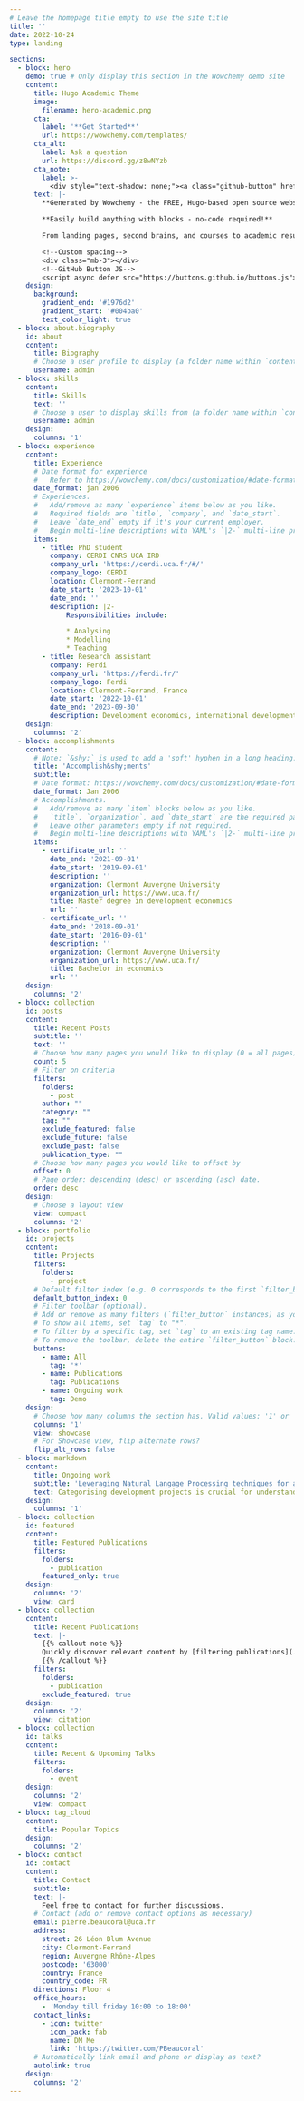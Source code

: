 ```yaml
---
# Leave the homepage title empty to use the site title
title: ''
date: 2022-10-24
type: landing

sections:
  - block: hero
    demo: true # Only display this section in the Wowchemy demo site
    content:
      title: Hugo Academic Theme
      image:
        filename: hero-academic.png
      cta:
        label: '**Get Started**'
        url: https://wowchemy.com/templates/
      cta_alt:
        label: Ask a question
        url: https://discord.gg/z8wNYzb
      cta_note:
        label: >-
          <div style="text-shadow: none;"><a class="github-button" href="https://github.com/wowchemy/wowchemy-hugo-themes" data-icon="octicon-star" data-size="large" data-show-count="true" aria-label="Star">Star Wowchemy Website Builder</a></div><div style="text-shadow: none;"><a class="github-button" href="https://github.com/wowchemy/starter-hugo-academic" data-icon="octicon-star" data-size="large" data-show-count="true" aria-label="Star">Star the Academic template</a></div>
      text: |-
        **Generated by Wowchemy - the FREE, Hugo-based open source website builder trusted by 500,000+ sites.**

        **Easily build anything with blocks - no-code required!**

        From landing pages, second brains, and courses to academic resumés, conferences, and tech blogs.

        <!--Custom spacing-->
        <div class="mb-3"></div>
        <!--GitHub Button JS-->
        <script async defer src="https://buttons.github.io/buttons.js"></script>
    design:
      background:
        gradient_end: '#1976d2'
        gradient_start: '#004ba0'
        text_color_light: true
  - block: about.biography
    id: about
    content:
      title: Biography
      # Choose a user profile to display (a folder name within `content/authors/`)
      username: admin
  - block: skills
    content:
      title: Skills
      text: ''
      # Choose a user to display skills from (a folder name within `content/authors/`)
      username: admin
    design:
      columns: '1'
  - block: experience
    content:
      title: Experience
      # Date format for experience
      #   Refer to https://wowchemy.com/docs/customization/#date-format
      date_format: jan 2006
      # Experiences.
      #   Add/remove as many `experience` items below as you like.
      #   Required fields are `title`, `company`, and `date_start`.
      #   Leave `date_end` empty if it's your current employer.
      #   Begin multi-line descriptions with YAML's `|2-` multi-line prefix.
      items:
        - title: PhD student
          company: CERDI CNRS UCA IRD
          company_url: 'https://cerdi.uca.fr/#/'
          company_logo: CERDI
          location: Clermont-Ferrand
          date_start: '2023-10-01'
          date_end: ''
          description: |2-
              Responsibilities include:

              * Analysing
              * Modelling
              * Teaching
        - title: Research assistant
          company: Ferdi
          company_url: 'https://ferdi.fr/'
          company_logo: Ferdi
          location: Clermont-Ferrand, France
          date_start: '2022-10-01'
          date_end: '2023-09-30'
          description: Development economics, international development finance.
    design:
      columns: '2'
  - block: accomplishments
    content:
      # Note: `&shy;` is used to add a 'soft' hyphen in a long heading.
      title: 'Accomplish&shy;ments'
      subtitle:
      # Date format: https://wowchemy.com/docs/customization/#date-format
      date_format: Jan 2006
      # Accomplishments.
      #   Add/remove as many `item` blocks below as you like.
      #   `title`, `organization`, and `date_start` are the required parameters.
      #   Leave other parameters empty if not required.
      #   Begin multi-line descriptions with YAML's `|2-` multi-line prefix.
      items:
        - certificate_url: ''
          date_end: '2021-09-01'
          date_start: '2019-09-01'
          description: ''
          organization: Clermont Auvergne University
          organization_url: https://www.uca.fr/
          title: Master degree in development economics
          url: ''
        - certificate_url: ''
          date_end: '2018-09-01'
          date_start: '2016-09-01'
          description: ''
          organization: Clermont Auvergne University
          organization_url: https://www.uca.fr/
          title: Bachelor in economics
          url: ''
    design:
      columns: '2'
  - block: collection
    id: posts
    content:
      title: Recent Posts
      subtitle: ''
      text: ''
      # Choose how many pages you would like to display (0 = all pages)
      count: 5
      # Filter on criteria
      filters:
        folders:
          - post
        author: ""
        category: ""
        tag: ""
        exclude_featured: false
        exclude_future: false
        exclude_past: false
        publication_type: ""
      # Choose how many pages you would like to offset by
      offset: 0
      # Page order: descending (desc) or ascending (asc) date.
      order: desc
    design:
      # Choose a layout view
      view: compact
      columns: '2'
  - block: portfolio
    id: projects
    content:
      title: Projects
      filters:
        folders:
          - project
      # Default filter index (e.g. 0 corresponds to the first `filter_button` instance below).
      default_button_index: 0
      # Filter toolbar (optional).
      # Add or remove as many filters (`filter_button` instances) as you like.
      # To show all items, set `tag` to "*".
      # To filter by a specific tag, set `tag` to an existing tag name.
      # To remove the toolbar, delete the entire `filter_button` block.
      buttons:
        - name: All
          tag: '*'
        - name: Publications
          tag: Publications
        - name: Ongoing work
          tag: Demo
    design:
      # Choose how many columns the section has. Valid values: '1' or '2'.
      columns: '1'
      view: showcase
      # For Showcase view, flip alternate rows?
      flip_alt_rows: false
  - block: markdown
    content:
      title: Ongoing work
      subtitle: 'Leveraging Natural Langage Processing techniques for a better classification of development projects: A Case Study Using OECD CRS Dataset'
      text: Categorising development projects is crucial for understanding donors' aid strategies, recipients' priorities, and on-the-ground actions. While the OECD CRS provides a rich source of information on development strategies, it falls short in informing project categories due to its reporting process based on self-declared main objectives. This research employs an innovative approach that combines Machine Learning (ML) techniques, specifically Natural Language Processing (NLP), to categorise development projects based on their narrative descriptions. The study utilises the Organisation for Economic Co-operation and Development's (OECD) Creditor Reporting System (CRS) dataset, which provides a rich source of project narratives from diverse sectors (approx. 5.5 million projects).
    design:
      columns: '1'
  - block: collection
    id: featured
    content:
      title: Featured Publications
      filters:
        folders:
          - publication
        featured_only: true
    design:
      columns: '2'
      view: card
  - block: collection
    content:
      title: Recent Publications
      text: |-
        {{% callout note %}}
        Quickly discover relevant content by [filtering publications](./publication/).
        {{% /callout %}}
      filters:
        folders:
          - publication
        exclude_featured: true
    design:
      columns: '2'
      view: citation
  - block: collection
    id: talks
    content:
      title: Recent & Upcoming Talks
      filters:
        folders:
          - event
    design:
      columns: '2'
      view: compact
  - block: tag_cloud
    content:
      title: Popular Topics
    design:
      columns: '2'
  - block: contact
    id: contact
    content:
      title: Contact
      subtitle:
      text: |-
        Feel free to contact for further discussions.
      # Contact (add or remove contact options as necessary)
      email: pierre.beaucoral@uca.fr
      address:
        street: 26 Léon Blum Avenue
        city: Clermont-Ferrand
        region: Auvergne Rhône-Alpes
        postcode: '63000'
        country: France
        country_code: FR
      directions: Floor 4
      office_hours:
        - 'Monday till friday 10:00 to 18:00'
      contact_links:
        - icon: twitter
          icon_pack: fab
          name: DM Me
          link: 'https://twitter.com/PBeaucoral'
      # Automatically link email and phone or display as text?
      autolink: true
    design:
      columns: '2'
---
```

